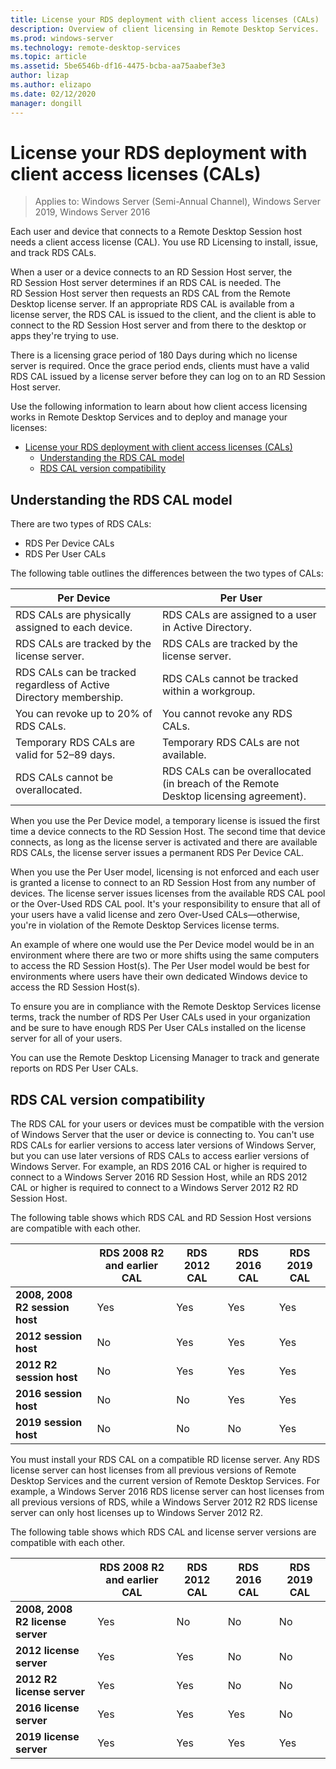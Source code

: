 ```yaml
---
title: License your RDS deployment with client access licenses (CALs)
description: Overview of client licensing in Remote Desktop Services.
ms.prod: windows-server
ms.technology: remote-desktop-services
ms.topic: article
ms.assetid: 5be6546b-df16-4475-bcba-aa75aabef3e3
author: lizap
ms.author: elizapo
ms.date: 02/12/2020
manager: dongill
---
```

# License your RDS deployment with client access licenses (CALs)

>Applies to: Windows Server (Semi-Annual Channel), Windows Server 2019, Windows Server 2016

Each user and device that connects to a Remote Desktop Session host needs a client access license (CAL). You use RD Licensing to install, issue, and track RDS CALs.  

When a user or a device connects to an RD Session Host server, the RD Session Host server determines if an RDS CAL is needed. The RD Session Host server then requests an RDS CAL from the Remote Desktop license server. If an appropriate RDS CAL is available from a license server, the RDS CAL is issued to the client, and the client is able to connect to the RD Session Host server and from there to the desktop or apps they're trying to use.

There is a licensing grace period of 180 Days during which no license server is required. Once the grace period ends, clients must have a valid RDS CAL issued by a license server before they can log on to an RD Session Host server.

Use the following information to learn about how client access licensing works in Remote Desktop Services and to deploy and manage your licenses:

- [License your RDS deployment with client access licenses (CALs)](#license-your-rds-deployment-with-client-access-licenses-cals)
  - [Understanding the RDS CAL model](#understanding-the-rds-cal-model)
  - [RDS CAL version compatibility](#rds-cal-version-compatibility)

## Understanding the RDS CAL model

There are two types of RDS CALs:

- RDS Per Device CALs
- RDS Per User CALs

The following table outlines the differences between the two types of CALs:

| Per Device                                                     | Per User                                                                         |
|----------------------------------------------------------------|----------------------------------------------------------------------------------|
| RDS CALs are physically assigned to each device.                   | RDS CALs are assigned to a user in Active Directory.                                 |
| RDS CALs are tracked by the license server.                        | RDS CALs are tracked by the license server.                                          |
| RDS CALs can be tracked regardless of Active Directory membership. | RDS CALs cannot be tracked within a workgroup.                                       |
| You can revoke up to 20% of RDS CALs.                              | You cannot revoke any RDS CALs.                                                      |
| Temporary RDS CALs are valid for 52–89 days.                       | Temporary RDS CALs are not available.                                                |
| RDS CALs cannot be overallocated.                                  | RDS CALs can be overallocated (in breach of the Remote Desktop licensing agreement). |

When you use the Per Device model, a temporary license is issued the first time a device connects to the RD Session Host. The second time that device connects, as long as the license server is activated and there are available RDS CALs, the license server issues a permanent RDS Per Device CAL.

When you use the Per User model, licensing is not enforced and each user is granted a license to connect to an RD Session Host from any number of devices. The license server issues licenses from the available RDS CAL pool or the Over-Used RDS CAL pool. It's your responsibility to ensure that all of your users have a valid license and zero Over-Used CALs—otherwise, you're in violation of the Remote Desktop Services license terms.

An example of where one would use the Per Device model would be in an environment where there are two or more shifts using the same computers to access the RD Session Host(s). The Per User model would be best for environments where users have their own dedicated Windows device to access the RD Session Host(s).

To ensure you are in compliance with the Remote Desktop Services license terms, track the number of RDS Per User CALs used in your organization and be sure to have enough RDS Per User CALs installed on the license server for all of your users.

You can use the Remote Desktop Licensing Manager to track and generate reports on RDS Per User CALs.

## RDS CAL version compatibility

The RDS CAL for your users or devices must be compatible with the version of Windows Server that the user or device is connecting to. You can't use RDS CALs for earlier versions to access later versions of Windows Server, but you can use later versions of RDS CALs to access earlier versions of Windows Server. For example, an RDS 2016 CAL or higher is required to connect to a Windows Server 2016 RD Session Host, while an RDS 2012 CAL or higher is required to connect to a Windows Server 2012 R2 RD Session Host.

The following table shows which RDS CAL and RD Session Host versions are compatible with each other.

|                  | RDS 2008 R2 and earlier CAL | RDS 2012 CAL | RDS 2016 CAL | RDS 2019 CAL |
|---------------------------------|--------|--------|--------|--------|
| **2008, 2008 R2 session host** | Yes    | Yes    | Yes    | Yes     |
| **2012 session host**         | No     | Yes    | Yes    | Yes    |
| **2012 R2 session host**      | No     | Yes    | Yes    | Yes    |
| **2016 session host**         | No     | No     | Yes    | Yes    |
| **2019 session host**         | No     | No     | No     | Yes    |

You must install your RDS CAL on a compatible RD license server. Any RDS license server can host licenses from all previous versions of Remote Desktop Services and the current version of Remote Desktop Services. For example, a Windows Server 2016 RDS license server can host licenses from all previous versions of RDS, while a Windows Server 2012 R2 RDS license server can only host licenses up to Windows Server 2012 R2.

The following table shows which RDS CAL and license server versions are compatible with each other.

|                  | RDS 2008 R2 and earlier CAL | RDS 2012 CAL | RDS 2016 CAL | RDS 2019 CAL |
|---------------------------------|--------|--------|--------|--------|
| **2008, 2008 R2 license server** | Yes    | No   | No   | No    |
| **2012 license server**         | Yes     | Yes    | No   | No    |
| **2012 R2 license server**      | Yes     | Yes    | No   | No    |
| **2016 license server**         | Yes     | Yes    | Yes   | No    |
| **2019 license server**         | Yes     | Yes    | Yes  | Yes   |
